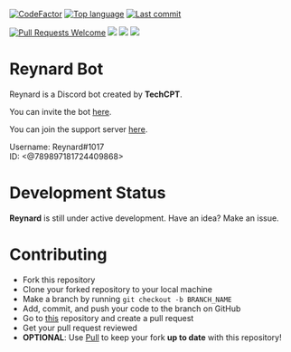 [![CodeFactor](https://www.codefactor.io/repository/github/techcpt/reynard-discordjsbot/badge)](https://www.codefactor.io/repository/github/techcpt/reynard-discordjsbot)
[![Top language](https://img.shields.io/github/languages/top/TechCPT/reynard-discordjsbot)](https://github.com/TechCPT/reynard-discordjsbot)
[![Last commit](https://img.shields.io/github/last-commit/TechCPT/reynard-discordjsbot)](https://github.com/TechCPT/reynard-discordjsbot)

[![Pull Requests Welcome](https://img.shields.io/badge/PRs-welcome-brightgreen.svg?style=flat)](http://makeapullrequest.com)
[![](https://tokei.rs/b1/github/TechCPT/reynard-discordjsbot?category=lines)](https://github.com/TechCPT/reynard-discordjsbot) 
[![](https://tokei.rs/b1/github/TechCPT/reynard-discordjsbot?category=code)](https://github.com/TechCPT/reynard-discordjsbot) 
[![](https://tokei.rs/b1/github/TechCPT/reynard-discordjsbot?category=files)](https://github.com/TechCPT/reynard-discordjsbot)


# Reynard Bot

Reynard is a Discord bot created by **TechCPT**. 

You can invite the bot [here](https://discord.com/api/oauth2/authorize?client_id=790288591455518730&permissions=8&scope=bot).

You can join the support server [here](https://discord.gg/heHzCu3mx8).

Username: Reynard#1017 </br>
ID: <@789897181724409868>

# Development Status

**Reynard** is still under active development. Have an idea? Make an issue.

# Contributing

- Fork this repository
- Clone your forked repository to your local machine
- Make a branch by running `git checkout -b BRANCH_NAME`
- Add, commit, and push your code to the branch on GitHub
- Go to [this](https://github.com/TechCPT/reynard-discordjsbot) repository and create a pull request
- Get your pull request reviewed
- **OPTIONAL**: Use [Pull](https://probot.github.io/apps/pull/) to keep your fork **up to date** with this repository!